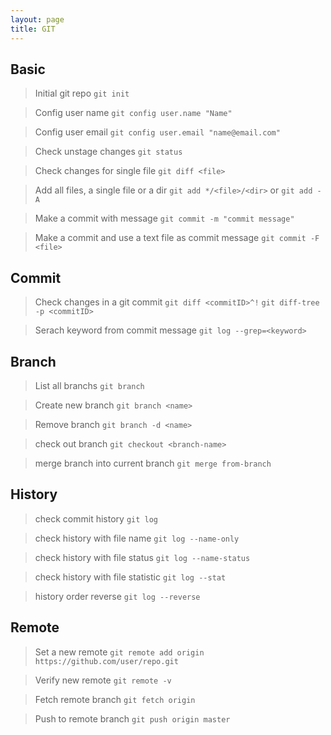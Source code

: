 ```yaml
---
layout: page
title: GIT
---
```


## Basic
> Initial git repo
`git init`

> Config user name
`git config user.name "Name"`

> Config user email
`git config user.email "name@email.com"`

> Check unstage changes
`git status`

> Check changes for single file
`git diff <file>`

> Add all files, a single file or a dir
`git add */<file>/<dir>`
or
`git add -A`

> Make a commit with message
`git commit -m "commit message"`

> Make a commit and use a text file as commit message
`git commit -F <file>`

## Commit

> Check changes in a git commit
`git diff <commitID>^!`
`git diff-tree -p <commitID>`

> Serach keyword from commit message
`git log --grep=<keyword>`

## Branch
> List all branchs
`git branch`

> Create new branch
`git branch <name>`

> Remove branch
`git branch -d <name>`

> check out branch
`git checkout <branch-name>`

> merge branch into current branch
`git merge from-branch`

## History
> check commit history
`git log`

> check history with file name
`git log --name-only`

> check history with file status
`git log --name-status`

> check history with file statistic
`git log --stat`

> history order reverse
`git log --reverse`

## Remote
> Set a new remote
`git remote add origin https://github.com/user/repo.git`

> Verify new remote
`git remote -v`

> Fetch remote branch
`git fetch origin`

> Push to remote branch
`git push origin master`